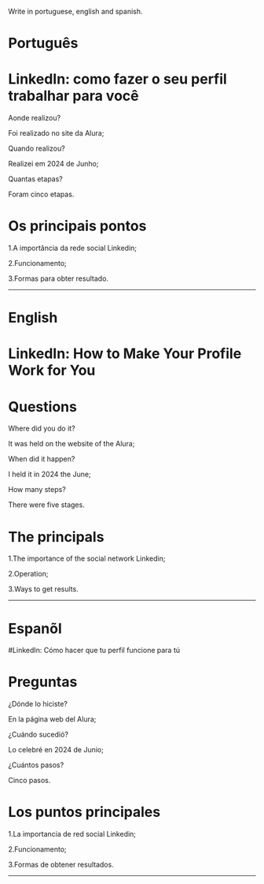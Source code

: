 Write in portuguese, english and spanish.

# Português

# LinkedIn: como fazer o seu perfil trabalhar para você

Aonde realizou?

Foi realizado no site da Alura;

Quando realizou?

Realizei em 2024 de Junho;

Quantas etapas?

Foram cinco etapas.

# Os principais pontos

1.A importância da rede social Linkedin;

2.Funcionamento;

3.Formas para obter resultado.

--------------------------------------------------------------------------------------------------------------------------------

# English

# LinkedIn: How to Make Your Profile Work for You

# Questions

Where did you do it?

It was held on the website of the Alura;

When did it happen?

I held it in 2024 the June;

How many steps?

There were five stages.

# The principals

1.The importance of the social network Linkedin;

2.Operation;

3.Ways to get results.
   
--------------------------------------------------------------------------------------------------------------------------------

# Espanõl

#LinkedIn: Cómo hacer que tu perfil funcione para tú


# Preguntas

¿Dónde lo hiciste?

En la página web del Alura;

¿Cuándo sucedió?

Lo celebré en 2024 de Junio;

¿Cuántos pasos?

Cinco pasos.

# Los puntos principales

1.La importancia de  red social Linkedin;

2.Funcionamento;

3.Formas de obtener resultados.

--------------------------------------------------------------------------------------------------------------------------------


